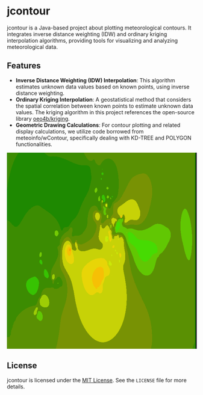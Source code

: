 # jcontour

jcontour is a Java-based project about plotting meteorological contours. It integrates inverse distance weighting (IDW) and ordinary kriging interpolation algorithms, providing tools for visualizing and analyzing meteorological data.

## Features

- **Inverse Distance Weighting (IDW) Interpolation**: This algorithm estimates unknown data values based on known points, using inverse distance weighting.
- **Ordinary Kriging Interpolation**: A geostatistical method that considers the spatial correlation between known points to estimate unknown data values. The kriging algorithm in this project references the open-source library [oeo4b/kriging](https://github.com/oeo4b/kriging).
- **Geometric Drawing Calculations**: For contour plotting and related display calculations, we utilize code borrowed from meteoinfo/wContour, specifically dealing with KD-TREE and POLYGON functionalities.

![Kriging](demo.png)

## License

jcontour is licensed under the [MIT License](https://opensource.org/licenses/MIT). See the `LICENSE` file for more details.
